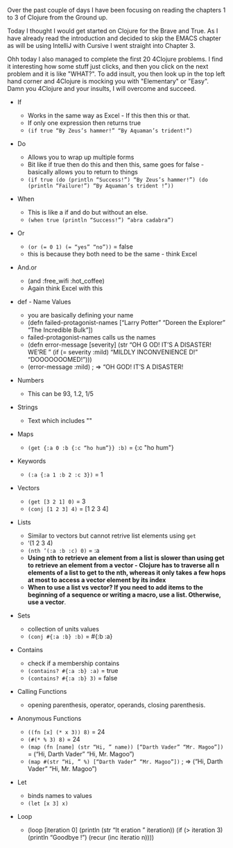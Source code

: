 Over the past couple of days I have been focusing on reading the chapters 1 to 3 of Clojure from the Ground up. 

Today I thought I would get started on Clojure for the Brave and True. As I have already read the introduction and decided to skip the EMACS chapter as will be using IntelliJ with Cursive I went straight into Chapter 3. 

Ohh today I also managed to complete the first 20 4Clojure problems. I find it interesting how some stuff just clicks, and then you click on the next problem and it is like "WHAT?". To add insult, you then look up in the top left hand corner and 4Clojure is mocking you with "Elementary" or "Easy". Damn you 4Clojure and your insults, I will overcome and succeed.

- If
  -  Works in the same way as Excel - If this then this or that.
  -  If only one expression then returns true
  -  `(if true “By Zeus’s hammer!” “By Aquaman’s trident!”)`

- Do
  -  Allows you to wrap up multiple forms
  -  Bit like if true then do this and then this, same goes for false -  basically allows you to return to things
  -  `(if true (do (println “Success!”) “By Zeus’s hammer!”) (do (println “Failure!”) “By Aquaman’s trident !”))`

- When
  -  This is like a if and do but without an else.
  -  `(when true (println “Success!”) “abra cadabra”)`

- Or
  -  `(or (= 0 1) (= “yes” “no”))` = false
  -  this is because they both need to be the same - think Excel

- And.or
  -  (and :free_wifi :hot_coffee)
  -  Again think Excel with this

- def - Name Values
  - you are basically defining your name
  - (defn failed-protagonist-names [“Larry Potter” “Doreen the Explorer” “The Incredible Bulk”])
  - failed-protagonist-names calls us the names
  - (defn error-message [severity] (str “OH G OD! IT’S A DISASTER! WE’RE ” (if (= severity :mild) “MILDLY INCONVENIENCE D!” “DOOOOOOOMED!”)))
  - (error-message :mild) ; => “OH GOD! IT’S A DISASTER!

- Numbers
  - This can be 93, 1.2, 1/5

- Strings
  - Text which includes ""

- Maps
  - `(get {:a 0 :b {:c “ho hum”}} :b)` = {:c "ho hum"}

- Keywords
  -  `(:a {:a 1 :b 2 :c 3})` = 1

- Vectors
  - `(get [3 2 1] 0)` = 3
  - `(conj [1 2 3] 4)`  = [1 2 3 4]

- Lists
  -  Similar to vectors but cannot retrive list elements using `get`
  - ‘(1 2 3 4)
  - `(nth ’(:a :b :c) 0)` = :a
  -  **Using nth to retrieve an element from a list is slower than using get to retrieve an element from a vector - Clojure has to traverse all n elements of a list to get to the nth, whereas it only takes a few hops at most to access a vector element by its index**
  -  **When to use a list vs vector? If you need to add items to the beginning of a sequence or writing a macro, use a list. Otherwise, use a vector**.

- Sets
  - collection of units values
  - `(conj #{:a :b} :b)` = #{:b :a}

- Contains
  - check if a membership contains
  - `(contains? #{:a :b} :a)` = true
  - `(contains? #{:a :b} 3)` = false

- Calling Functions
  - opening parenthesis, operator, operands, closing parenthesis.

- Anonymous Functions
  - `((fn [x] (* x 3)) 8)` = 24
  - `(#(* % 3) 8)` = 24
  - `(map (fn [name] (str “Hi, ” name)) [“Darth Vader” “Mr. Magoo”])` = (“Hi, Darth Vader” “Hi, Mr. Magoo”)
  - `(map #(str “Hi, ” %) [“Darth Vader” “Mr. Magoo”])` ; => (“Hi, Darth Vader” “Hi, Mr. Magoo”)

- Let
  - binds names to values
  - `(let [x 3] x)`

- Loop
  - (loop [iteration 0] (println (str “It eration ” iteration)) (if (> iteration 3) (println “Goodbye !”) (recur (inc iteratio n))))


